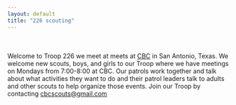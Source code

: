 ```yaml
---
layout: default
title: "226 scouting"
---
```

<br><br>
Welcome to Troop 226 we meet at meets at [CBC](https://www.google.com/maps/place/CBC+Scouts/@29.5793145,-98.4579584,13z/data=!4m8!1m2!2m1!1scbc!3m4!1s0x0:0xed396e94259bbb92!8m2!3d29.6057283!4d-98.4539044) in San Antonio, Texas. We welcome new scouts, boys, and girls to our Troop where we have meetings on Mondays from 7:00-8:00 at CBC. Our patrols work together and talk about what activities they want to do and their patrol leaders talk to adults and other scouts to help organize those events. Join our Troop by contacting <cbcscouts@gmail.com>
